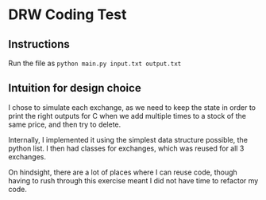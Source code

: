 # DRW Coding Test
## Instructions
Run the file as ```python main.py input.txt output.txt```
## Intuition for design choice
I chose to simulate each exchange, as we need to keep the state in order to print the right outputs for C when we add multiple times to a stock of the same price, and then try to delete.

Internally, I implemented it using the simplest data structure possible, the python list. I then had classes for exchanges, which was reused for all 3 exchanges.

On hindsight, there are a lot of places where I can reuse code, though having to rush through this exercise meant I did not have time to refactor my code.
